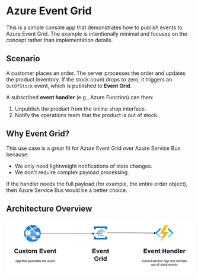 # Azure Event Grid

This is a simple console app that demonstrates how to publish events to Azure Event Grid.
The example is intentionally minimal and focuses on the concept rather than implementation details.

## Scenario

A customer places an order.
The server processes the order and updates the product inventory.
If the stock count drops to zero, it triggers an `OutOfStock` event, which is published to **Event Grid**.

A subscribed **event handler** (e.g., Azure Function) can then:

1. Unpublish the product from the online shop interface.
2. Notify the operations team that the product is out of stock.

## Why Event Grid?

This use case is a great fit for Azure Event Grid over Azure Service Bus because:

- We only need lightweight notifications of state changes.
- We don't require complex payload processing.

If the handler needs the full payload (for example, the entire order object), then Azure Service Bus would be a better choice.

## Architecture Overview

![Event Grid Diagram](event-grid-diagram.png)
